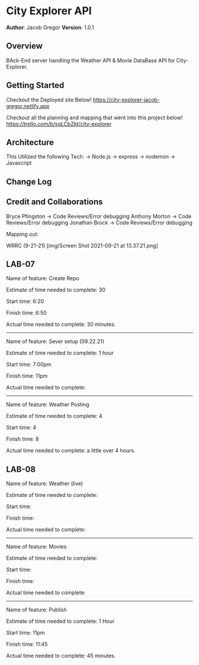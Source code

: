 # City Explorer API

**Author**: Jacob Gregor
**Version**: 1.0.1

## Overview

BAck-End server handling the Weather API & Movie DataBase API for City-Explorer.

## Getting Started

Checkout the Deployed site Below!
https://city-explorer-jacob-gregor.netlify.app

Checkout all the planning and mapping that went into this project below!
https://trello.com/b/sgLCbZkt/city-explorer

## Architecture

This Utilized the following Tech:
-> Node.js
-> express
-> nodemon
-> Javascript

## Change Log

<!-- Use this area to document the iterative changes made to your application as each feature is successfully implemented. Use time stamps. Here's an example:

09-22-21 11:45pm - Application now has a fully-functional express server, with a GET route for the location resource. -->

## Credit and Collaborations

Bryce Pfingston -> Code Reviews/Error debugging
Anthony Morton -> Code Reviews/Error debugging
Jonathan Brock -> Code Reviews/Error debugging

Mapping out:

WRRC (9-21-21)
[img/Screen Shot 2021-09-21 at 13.37.21.png]

## LAB-07

Name of feature: Create Repo

Estimate of time needed to complete: 30

Start time: 6:20

Finish time: 6:50

Actual time needed to complete: 30 minutes.

---

Name of feature: Sever setup (09.22.21)

Estimate of time needed to complete: 1 hour

Start time: 7:00pm

Finish time: 11pm

Actual time needed to complete:

---

Name of feature: Weather Posting

Estimate of time needed to complete: 4

Start time: 4

Finish time: 8

Actual time needed to complete: a little over 4 hours.

## LAB-08

Name of feature: Weather (live)

Estimate of time needed to complete:

Start time:

Finish time:

Actual time needed to complete:

---

Name of feature: Movies

Estimate of time needed to complete:

Start time:

Finish time:

Actual time needed to complete:

---

Name of feature: Publish

Estimate of time needed to complete: 1 Hour

Start time: 11pm

Finish time: 11:45

Actual time needed to complete: 45 minutes.
